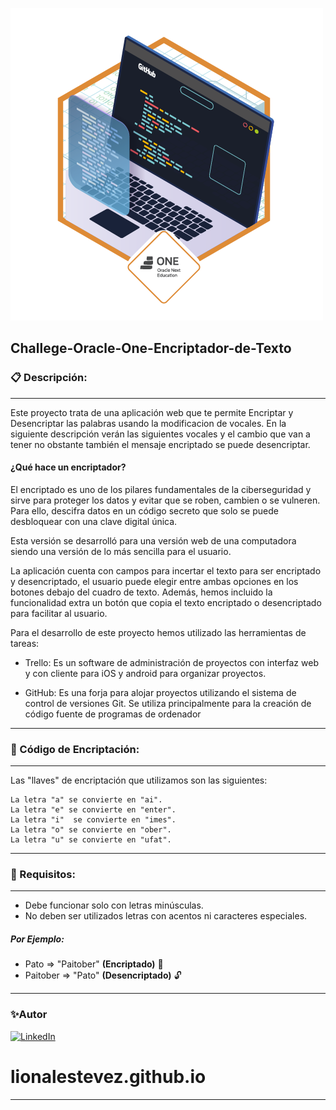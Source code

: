 ![Imagen para Challeg](https://raw.githubusercontent.com/FelipeSanmartin2/Challenge-one-codificador-5/main/Imagenes/one.png)

## Challege-Oracle-One-Encriptador-de-Texto

### 📋 Descripción:

---

Este proyecto trata de una aplicación web que te permite Encriptar y Desencriptar las palabras usando la modificacion de vocales. En la siguiente descripción verán las siguientes vocales y el cambio que van a tener no obstante también el mensaje encriptado se puede desencriptar.

#### ¿Qué hace un encriptador?

El encriptado es uno de los pilares fundamentales de la ciberseguridad y sirve para proteger los datos y evitar que se roben, cambien o se vulneren. Para ello, descifra datos en un código secreto que solo se puede desbloquear con una clave digital única.

Esta versión se desarrolló para una versión web de una computadora siendo una versión de lo más sencilla para el usuario.

La aplicación cuenta con campos para incertar el texto para ser encriptado y desencriptado, el usuario puede elegir entre ambas opciones en los botones debajo del cuadro de texto. Además, hemos incluido la funcionalidad extra un botón que copia el texto encriptado o desencriptado para facilitar al usuario.

Para el desarrollo de este proyecto hemos utilizado las herramientas de tareas:

- Trello: Es un software de administración de proyectos con interfaz web y con cliente para iOS y android para organizar proyectos.

- GitHub: Es una forja para alojar proyectos utilizando el sistema de control de versiones Git. Se utiliza principalmente para la creación de código fuente de programas de ordenador

---

### 🔑 Código de Encriptación:

---

Las "llaves" de encriptación que utilizamos son las siguientes:

```
La letra "a" se convierte en "ai".
La letra "e" se convierte en "enter".
La letra "i"  se convierte en "imes".
La letra "o" se convierte en "ober".
La letra "u" se convierte en "ufat".

```

---

### 📜 Requisitos:

---

- Debe funcionar solo con letras minúsculas.
- No deben ser utilizados letras con acentos ni caracteres especiales.

##### Por Ejemplo:

- Pato => "Paitober" **(Encriptado)** 🔐
- Paitober => "Pato" **(Desencriptado)** 🔓

---

### ✨Autor

[![LinkedIn](https://media.licdn.com/dms/image/C4E12AQEQRLUcPj3VPg/article-cover_image-shrink_600_2000/0/1642676100233?e=2147483647&v=beta&t=Q8sJkXQNBRhr3NfRSjWyRO1BduU4xFJJhcbAahVh_3I)](http://linkedin.com/in/jose-leonel-estevez-maldonado-0955701b9)

# lionalestevez.github.io

---
